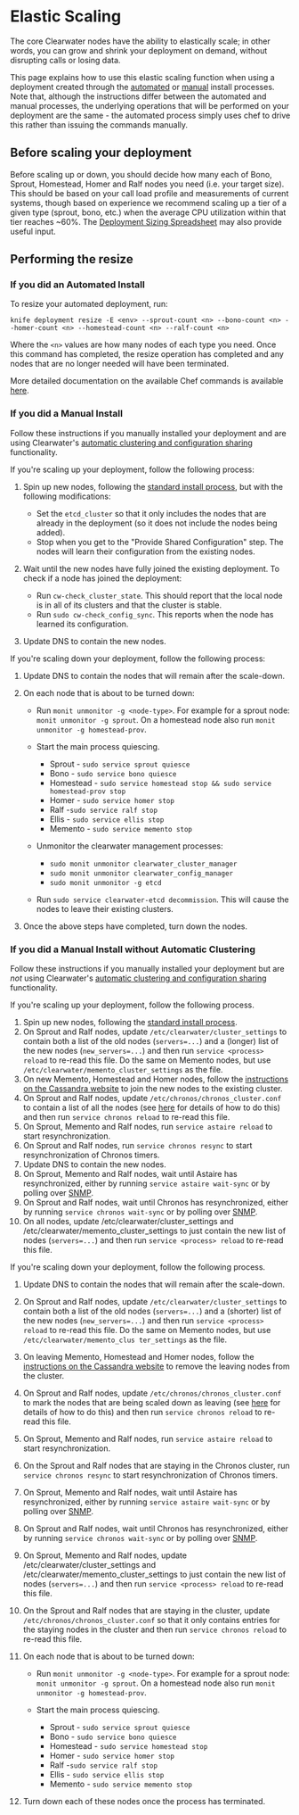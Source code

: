 # Elastic Scaling

The core Clearwater nodes have the ability to elastically scale; in other words, you can grow and shrink your deployment on demand, without disrupting calls or losing data.

This page explains how to use this elastic scaling function when using a deployment created through the [automated](Automated_Install.md) or [manual](Manual_Install.md) install processes.  Note that, although the instructions differ between the automated and manual processes, the underlying operations that will be performed on your deployment are the same - the automated process simply uses chef to drive this rather than issuing the commands manually.

## Before scaling your deployment

Before scaling up or down, you should decide how many each of Bono, Sprout, Homestead, Homer and Ralf nodes you need (i.e. your target size). This should be based on your call load profile and measurements of current systems, though based on experience we recommend scaling up a tier of a given type (sprout, bono, etc.) when the average CPU utilization within that tier reaches ~60%. The [Deployment Sizing Spreadsheet](http://www.projectclearwater.org/technical/clearwater-performance/) may also provide useful input.

## Performing the resize

### If you did an Automated Install

To resize your automated deployment, run:

    knife deployment resize -E <env> --sprout-count <n> --bono-count <n> --homer-count <n> --homestead-count <n> --ralf-count <n>

Where the `<n>` values are how many nodes of each type you need.  Once this command has completed, the resize operation has completed and any nodes that are no longer needed will have been terminated.

More detailed documentation on the available Chef commands is available [here](https://github.com/Metaswitch/chef/blob/master/docs/knife_commands.md).

### If you did a Manual Install

Follow these instructions if you manually installed your deployment and are using Clearwater's [automatic clustering and configuration sharing](Automatic_Clustering_Config_Sharing.md) functionality.

If you're scaling up your deployment, follow the following process:

1.  Spin up new nodes, following the [standard install process](Manual_Install.md), but with the following modifications:

    * Set the `etcd_cluster` so that it only includes the nodes that are already in the deployment (so it does not include the nodes being added).
    * Stop when you get to the "Provide Shared Configuration" step. The nodes will learn their configuration from the existing nodes.

2.  Wait until the new nodes have fully joined the existing deployment. To check if a node has joined the deployment:

    * Run `cw-check_cluster_state`. This should report that the local node is in all of its clusters and that the cluster is stable.
    * Run `sudo cw-check_config_sync`. This reports when the node has learned its configuration.

3.  Update DNS to contain the new nodes.

If you're scaling down your deployment, follow the following process:

1.  Update DNS to contain the nodes that will remain after the scale-down.
2.  On each node that is about to be turned down:

    * Run `monit unmonitor -g <node-type>`. For example for a sprout node: `monit unmonitor -g sprout`. On a homestead node also run `monit unmonitor -g homestead-prov`.
    * Start the main process quiescing.

        *   Sprout - `sudo service sprout quiesce`
        *   Bono - `sudo service bono quiesce`
        *   Homestead - `sudo service homestead stop && sudo service homestead-prov stop`
        *   Homer - `sudo service homer stop`
        *   Ralf -`sudo service ralf stop`
        *   Ellis - `sudo service ellis stop`
        *   Memento - `sudo service memento stop`

    * Unmonitor the clearwater management processes:

        *   `sudo monit unmonitor clearwater_cluster_manager`
        *   `sudo monit unmonitor clearwater_config_manager`
        *   `sudo monit unmonitor -g etcd`

    * Run `sudo service clearwater-etcd decommission`. This will cause the nodes to leave their existing clusters.

4.  Once the above steps have completed, turn down the nodes.

### If you did a Manual Install without Automatic Clustering

Follow these instructions if you manually installed your deployment but are *not* using Clearwater's [automatic clustering and configuration sharing](Automatic_Clustering_Config_Sharing.md) functionality.

If you're scaling up your deployment, follow the following process.

1.  Spin up new nodes, following the [standard install process](Manual_Install.md).
2.  On Sprout and Ralf nodes, update `/etc/clearwater/cluster_settings` to contain both a list of the old nodes (`servers=...`) and a (longer) list of the new nodes (`new_servers=...`) and then run `service <process> reload` to re-read this file. Do the same on Memento nodes, but use `/etc/clearwater/memento_cluster_settings` as the file.
3.  On new Memento, Homestead and Homer nodes, follow the [instructions on the Cassandra website](http://www.datastax.com/documentation/cassandra/1.2/cassandra/operations/ops_add_node_to_cluster_t.html) to join the new nodes to the existing cluster.
4.  On Sprout and Ralf nodes, update `/etc/chronos/chronos_cluster.conf` to contain a list of all the nodes (see [here](https://github.com/Metaswitch/chronos/blob/dev/doc/clustering.md) for details of how to do this) and then run `service chronos reload` to re-read this file.
5.  On Sprout, Memento and Ralf nodes, run `service astaire reload` to start resynchronization.
6.  On Sprout and Ralf nodes, run `service chronos resync` to start resynchronization of Chronos timers.
7.  Update DNS to contain the new nodes.
8.  On Sprout, Memento and Ralf nodes, wait until Astaire has resynchronized, either by running `service astaire wait-sync` or by polling over [SNMP](Clearwater_SNMP_Statistics.md).
9.  On Sprout and Ralf nodes, wait until Chronos has resynchronized, either by running `service chronos wait-sync` or by polling over [SNMP](Clearwater_SNMP_Statistics.md).
10.  On all nodes, update /etc/clearwater/cluster_settings and /etc/clearwater/memento_cluster_settings to just contain the new list of nodes (`servers=...`) and then run `service <process> reload` to re-read this file.

If you're scaling down your deployment, follow the following process.

1.  Update DNS to contain the nodes that will remain after the scale-down.
2.  On Sprout and Ralf nodes, update `/etc/clearwater/cluster_settings` to contain both a list of the old nodes (`servers=...`) and a (shorter) list of the new nodes (`new_servers=...`) and then run `service <process> reload` to re-read this file. Do the same on Memento nodes, but use `/etc/clearwater/memento_clus
ter_settings` as the file.
3.  On leaving Memento, Homestead and Homer nodes, follow the [instructions on the Cassandra website](http://www.datastax.com/documentation/cassandra/1.2/cassandra/operations/ops_remove_node_t.html) to remove the leaving nodes from the cluster.
4.  On Sprout and Ralf nodes, update `/etc/chronos/chronos_cluster.conf` to mark the nodes that are being scaled down as leaving (see [here](https://github.com/Metaswitch/chronos/blob/dev/doc/clustering.md) for details of how to do this) and then run `service chronos reload` to re-read this file.
5.  On Sprout, Memento and Ralf nodes, run `service astaire reload` to start resynchronization.
6.  On the Sprout and Ralf nodes that are staying in the Chronos cluster, run `service chronos resync` to start resynchronization of Chronos timers.
7.  On Sprout, Memento and Ralf nodes, wait until Astaire has resynchronized, either by running `service astaire wait-sync` or by polling over [SNMP](Clearwater_SNMP_Statistics.md).
8.  On Sprout and Ralf nodes, wait until Chronos has resynchronized, either by running `service chronos wait-sync` or by polling over [SNMP](Clearwater_SNMP_Statistics.md).
9.  On Sprout, Memento and Ralf nodes, update /etc/clearwater/cluster_settings and /etc/clearwater/memento_cluster_settings to just contain the new list of nodes (`servers=...`) and then run `service <process> reload` to re-read this file.
10.  On the Sprout and Ralf nodes that are staying in the cluster, update `/etc/chronos/chronos_cluster.conf` so that it only contains entries for the staying nodes in the cluster and then run `service chronos reload` to re-read this file.
11. On each node that is about to be turned down:

    * Run `monit unmonitor -g <node-type>`. For example for a sprout node: `monit unmonitor -g sprout`. On a homestead node also run `monit unmonitor -g homestead-prov`.
    * Start the main process quiescing.

        *   Sprout - `sudo service sprout quiesce`
        *   Bono - `sudo service bono quiesce`
        *   Homestead - `sudo service homestead stop`
        *   Homer - `sudo service homer stop`
        *   Ralf -`sudo service ralf stop`
        *   Ellis - `sudo service ellis stop`
        *   Memento - `sudo service memento stop`
12.  Turn down each of these nodes once the process has terminated.
